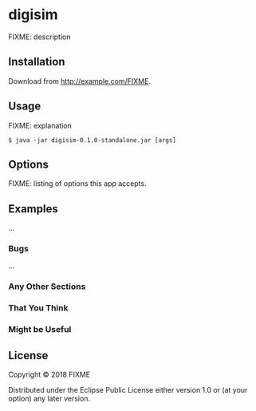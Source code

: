 # digisim

FIXME: description

## Installation

Download from http://example.com/FIXME.

## Usage

FIXME: explanation

    $ java -jar digisim-0.1.0-standalone.jar [args]

## Options

FIXME: listing of options this app accepts.

## Examples

...

### Bugs

...

### Any Other Sections
### That You Think
### Might be Useful

## License

Copyright © 2018 FIXME

Distributed under the Eclipse Public License either version 1.0 or (at
your option) any later version.
